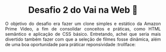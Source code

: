 <h1 align=center>Desafio 2 do Vai na Web 📓</h1>

<p align="justify">O objetivo do desafio era fazer um clone simples e estático da Amazon Prime Video, a fim de consolidar conceitos e práticas, como HTML semântico e aplicação de CSS básico. Entretando, achei que seria mais divertido também fazer com que a seleção de filmes fosse dinâmica, além de uma boa oportunidade para práticar reponsividade :trollface:</p>